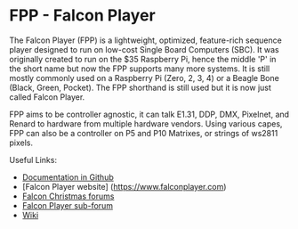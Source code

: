 # FPP - Falcon Player

The Falcon Player (FPP) is a lightweight, optimized, feature-rich sequence player designed to
run on low-cost Single Board Computers (SBC). It was originally created to run on the $35
Raspberry Pi, hence the middle 'P' in the short name but now the FPP supports many more
systems. It is still mostly commonly used on a Raspberry Pi (Zero, 2, 3, 4) or a Beagle Bone (Black, Green, Pocket).
The FPP shorthand is still used but it is now just called Falcon Player.

FPP aims to be controller agnostic, it can talk E1.31,
DDP, DMX, Pixelnet, and Renard to hardware from multiple hardware vendors. Using various capes, FPP
can also be a controller on P5 and P10 Matrixes, or strings of ws2811 pixels.

Useful Links:

- [Documentation in Github](./docs/README.md)
- [Falcon Player website] (https://www.falconplayer.com)
- [Falcon Christmas forums](http://falconchristmas.com/forum/)
- [Falcon Player sub-forum](http://falconchristmas.com/forum/index.php/board,8.0.html)
- [Wiki](http://falconchristmas.com/wiki/index.php/Main_Page)
